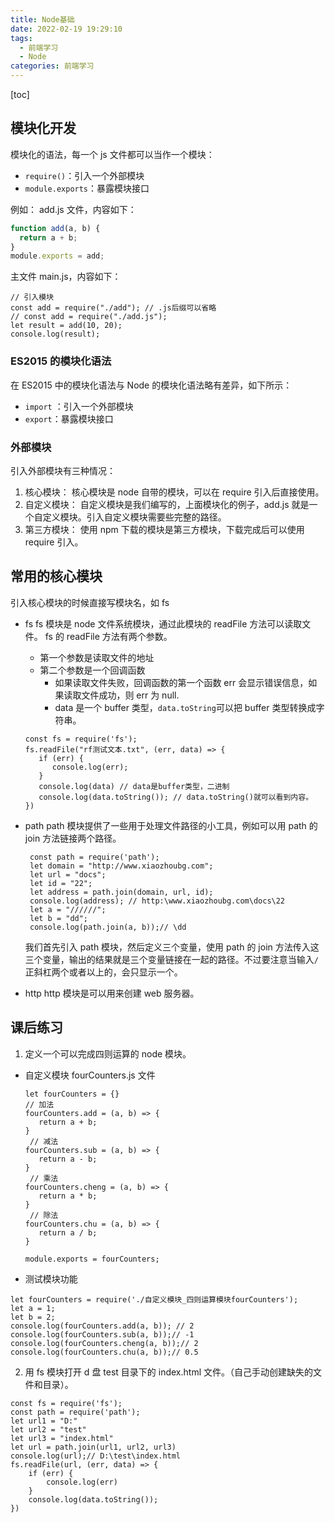 ```yaml
---
title: Node基础
date: 2022-02-19 19:29:10
tags:
  - 前端学习
  - Node
categories: 前端学习
---
```


<!-- toc -->
<!--more-->

[toc]

## 模块化开发

模块化的语法，每一个 js 文件都可以当作一个模块：

- `require()`：引入一个外部模块
- `module.exports`：暴露模块接口

例如：
add.js 文件，内容如下：

```js
function add(a, b) {
  return a + b;
}
module.exports = add;
```

主文件 main.js，内容如下：

```JS
// 引入模块
const add = require("./add"); // .js后缀可以省略
// const add = require("./add.js");
let result = add(10, 20);
console.log(result);
```

### ES2015 的模块化语法

在 ES2015 中的模块化语法与 Node 的模块化语法略有差异，如下所示：

- `import` ：引入一个外部模块
- `export`：暴露模块接口

### 外部模块

引入外部模块有三种情况：

1. 核心模块：
   核心模块是 node 自带的模块，可以在 require 引入后直接使用。
2. 自定义模块：
   自定义模块是我们编写的，上面模块化的例子，add.js 就是一个自定义模块。引入自定义模块需要些完整的路径。
3. 第三方模块：
   使用 npm 下载的模块是第三方模块，下载完成后可以使用 require 引入。

## 常用的核心模块

引入核心模块的时候直接写模块名，如 fs

- fs
  fs 模块是 node 文件系统模块，通过此模块的 readFile 方法可以读取文件。
  fs 的 readFile 方法有两个参数。

  - 第一个参数是读取文件的地址
  - 第二个参数是一个回调函数
    - 如果读取文件失败，回调函数的第一个函数 err 会显示错误信息，如果读取文件成功，则 err 为 null.
    - data 是一个 buffer 类型，`data.toString`可以把 buffer 类型转换成字符串。

  ```JS
  const fs = require('fs');
  fs.readFile("rf测试文本.txt", (err, data) => {
     if (err) {
        console.log(err);
     }
     console.log(data) // data是buffer类型，二进制
     console.log(data.toString()); // data.toString()就可以看到内容。
  })
  ```

- path
  path 模块提供了一些用于处理文件路径的小工具，例如可以用 path 的 join 方法链接两个路径。

  ```JS
   const path = require('path');
   let domain = "http://www.xiaozhoubg.com";
   let url = "docs";
   let id = "22";
   let address = path.join(domain, url, id);
   console.log(address); // http:\www.xiaozhoubg.com\docs\22
   let a = "//////";
   let b = "dd";
   console.log(path.join(a, b));// \dd
  ```

  我们首先引入 path 模块，然后定义三个变量，使用 path 的 join 方法传入这三个变量，输出的结果就是三个变量链接在一起的路径。不过要注意当输入`/`正斜杠两个或者以上的，会只显示一个。

- http
  http 模块是可以用来创建 web 服务器。

## 课后练习

1. 定义一个可以完成四则运算的 node 模块。

- 自定义模块 fourCounters.js 文件

  ```JS
  let fourCounters = {}
  // 加法
  fourCounters.add = (a, b) => {
     return a + b;
  }
   // 减法
  fourCounters.sub = (a, b) => {
     return a - b;
  }
   // 乘法
  fourCounters.cheng = (a, b) => {
     return a * b;
  }
   // 除法
  fourCounters.chu = (a, b) => {
     return a / b;
  }

  module.exports = fourCounters;
  ```

- 测试模块功能

```JS
let fourCounters = require('./自定义模块_四则运算模块fourCounters');
let a = 1;
let b = 2;
console.log(fourCounters.add(a, b)); // 2
console.log(fourCounters.sub(a, b));// -1
console.log(fourCounters.cheng(a, b));// 2
console.log(fourCounters.chu(a, b));// 0.5
```

2. 用 fs 模块打开 d 盘 test 目录下的 index.html 文件。（自己手动创建缺失的文件和目录）。

```JS
const fs = require('fs');
const path = require('path');
let url1 = "D:"
let url2 = "test"
let url3 = "index.html"
let url = path.join(url1, url2, url3)
console.log(url);// D:\test\index.html
fs.readFile(url, (err, data) => {
    if (err) {
        console.log(err)
    }
    console.log(data.toString());
})
```
